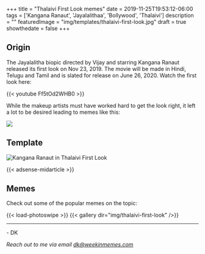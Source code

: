 +++
title = "Thalaivi First Look memes"
date = 2019-11-25T19:53:12-06:00
tags = ['Kangana Ranaut', 'Jayalalithaa', 'Bollywood', 'Thalaivi']
description = ""
featuredImage = "img/templates/thalaivi-first-look.jpg"
draft = true
showthedate = false
+++

## Origin

The Jayalalitha biopic directed by Vijay and starring Kangana Ranaut released its first look on Nov 23, 2019. The movie will be made in Hindi, Telugu and Tamil and is slated for release on June 26, 2020. Watch the first look here:

<!--more-->
{{< youtube Ff5tOd2WHB0 >}}

While the makeup artists must have worked hard to get the look right, it left a lot to be desired leading to memes like this:

![](img/thalaivi-first-look/thalaivi-first-look-016.png)


## Template

![Kangana Ranaut in Thalaivi First Look](img/templates/thalaivi-first-look.jpg)

{{< adsense-midarticle >}}

## Memes

Check out some of the popular memes on the topic:

{{< load-photoswipe >}}
{{< gallery dir="img/thalaivi-first-look" />}}


---
\- DK

*Reach out to me via email dk@weekinmemes.com*